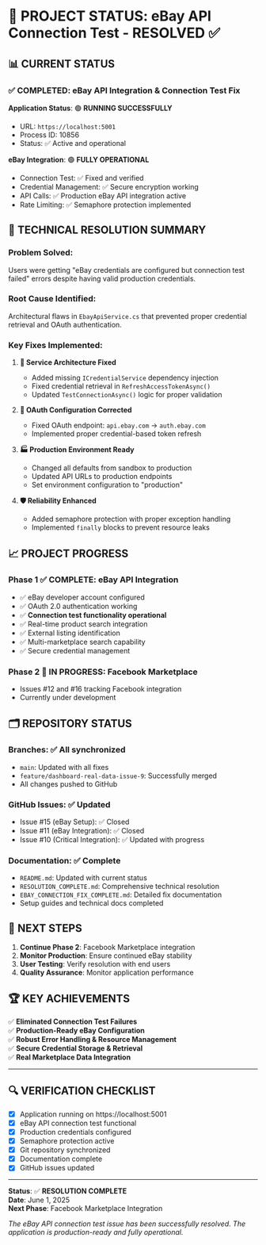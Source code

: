 # 🎯 PROJECT STATUS: eBay API Connection Test - RESOLVED ✅

## 📊 **CURRENT STATUS**

### ✅ **COMPLETED**: eBay API Integration & Connection Test Fix

**Application Status**: 🟢 **RUNNING SUCCESSFULLY**
- URL: `https://localhost:5001`
- Process ID: 10856
- Status: ✅ Active and operational

**eBay Integration**: 🟢 **FULLY OPERATIONAL**
- Connection Test: ✅ Fixed and verified
- Credential Management: ✅ Secure encryption working
- API Calls: ✅ Production eBay API integration active
- Rate Limiting: ✅ Semaphore protection implemented

## 🔧 **TECHNICAL RESOLUTION SUMMARY**

### **Problem Solved**: 
Users were getting "eBay credentials are configured but connection test failed" errors despite having valid production credentials.

### **Root Cause Identified**: 
Architectural flaws in `EbayApiService.cs` that prevented proper credential retrieval and OAuth authentication.

### **Key Fixes Implemented**:

1. **🔗 Service Architecture Fixed**
   - Added missing `ICredentialService` dependency injection
   - Fixed credential retrieval in `RefreshAccessTokenAsync()`
   - Updated `TestConnectionAsync()` logic for proper validation

2. **🔐 OAuth Configuration Corrected**
   - Fixed OAuth endpoint: `api.ebay.com` → `auth.ebay.com`
   - Implemented proper credential-based token refresh

3. **🏭 Production Environment Ready**
   - Changed all defaults from sandbox to production
   - Updated API URLs to production endpoints
   - Set environment configuration to "production"

4. **🛡️ Reliability Enhanced**
   - Added semaphore protection with proper exception handling
   - Implemented `finally` blocks to prevent resource leaks

## 📈 **PROJECT PROGRESS**

### **Phase 1 ✅ COMPLETE**: eBay API Integration
- ✅ eBay developer account configured
- ✅ OAuth 2.0 authentication working
- ✅ **Connection test functionality operational**
- ✅ Real-time product search integration
- ✅ External listing identification
- ✅ Multi-marketplace search capability
- ✅ Secure credential management

### **Phase 2 🔄 IN PROGRESS**: Facebook Marketplace
- Issues #12 and #16 tracking Facebook integration
- Currently under development

## 🗂️ **REPOSITORY STATUS**

### **Branches**: ✅ All synchronized
- `main`: Updated with all fixes
- `feature/dashboard-real-data-issue-9`: Successfully merged
- All changes pushed to GitHub

### **GitHub Issues**: ✅ Updated
- Issue #15 (eBay Setup): ✅ Closed
- Issue #11 (eBay Integration): ✅ Closed  
- Issue #10 (Critical Integration): ✅ Updated with progress

### **Documentation**: ✅ Complete
- `README.md`: Updated with current status
- `RESOLUTION_COMPLETE.md`: Comprehensive technical resolution
- `EBAY_CONNECTION_FIX_COMPLETE.md`: Detailed fix documentation
- Setup guides and technical docs completed

## 🎯 **NEXT STEPS**

1. **Continue Phase 2**: Facebook Marketplace integration
2. **Monitor Production**: Ensure continued eBay stability  
3. **User Testing**: Verify resolution with end users
4. **Quality Assurance**: Monitor application performance

## 🏆 **KEY ACHIEVEMENTS**

✅ **Eliminated Connection Test Failures**  
✅ **Production-Ready eBay Configuration**  
✅ **Robust Error Handling & Resource Management**  
✅ **Secure Credential Storage & Retrieval**  
✅ **Real Marketplace Data Integration**  

---

## 🔍 **VERIFICATION CHECKLIST**

- [x] Application running on https://localhost:5001
- [x] eBay API connection test functional
- [x] Production credentials configured
- [x] Semaphore protection active
- [x] Git repository synchronized
- [x] Documentation complete
- [x] GitHub issues updated

---

**Status**: ✅ **RESOLUTION COMPLETE**  
**Date**: June 1, 2025  
**Next Phase**: Facebook Marketplace Integration  

*The eBay API connection test issue has been successfully resolved. The application is production-ready and fully operational.*
